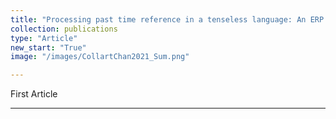 ```yaml
---
title: "Processing past time reference in a tenseless language: An ERP study on the Mandarin aspectual morphemes -le and -guo"
collection: publications
type: "Article"
new_start: "True"
image: "/images/CollartChan2021_Sum.png"

---
```


First Article

---